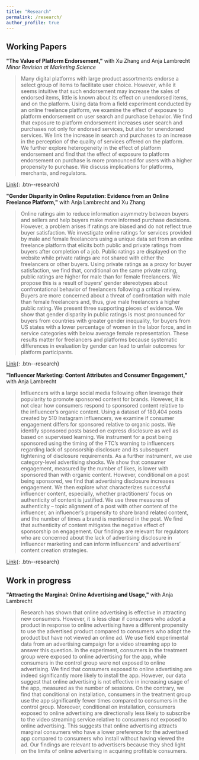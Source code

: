 ```yaml
---
title: "Research"
permalink: /research/
author_profile: true
---
```


## Working Papers

**"The Value of Platform Endorsement,"** with Xu Zhang and Anja Lambrecht  
*Minor Revision at Marketing Science*

> Many digital platforms with large product assortments endorse a select group of items to facilitate user choice. However, while it seems intuitive that such endorsement may increase the sales of endorsed items, little is known about its effect on unendorsed items, and on the platform. Using data from a field experiment conducted by an online freelance platform, we examine the effect of exposure to platform endorsement on user search and purchase behavior. We find that exposure to platform endorsement increases user search and purchases not only for endorsed services, but also for unendorsed services. We link the increase in search and purchases to an increase in the perception of the quality of services offered on the platform. We further explore heterogeneity in the effect of platform endorsement and find that the effect of exposure to platform endorsement on purchase is more pronounced for users with a higher propensity to purchase. We discuss implications for platforms, merchants, and regulators.

[Link](https://papers.ssrn.com/sol3/papers.cfm?abstract_id=4144605){: .btn--research}

**"Gender Disparity in Online Reputation: Evidence from an Online Freelance Platform,"** with Anja Lambrecht and Xu Zhang

> Online ratings aim to reduce information asymmetry between buyers and sellers and help buyers make more informed purchase decisions. However, a problem arises if ratings are biased and do not reflect true buyer satisfaction. We investigate online ratings for services provided by male and female freelancers using a unique data set from an online freelance platform that elicits both public and private ratings from buyers after completion of a job. Public ratings are displayed on the website while private ratings are not shared with either the freelancers or other buyers. Using private ratings as a proxy for buyer satisfaction, we find that, conditional on the same private rating, public ratings are higher for male than for female freelancers. We propose this is a result of buyers' gender stereotypes about confrontational behavior of freelancers following a critical review. Buyers are more concerned about a threat of confrontation with male than female freelancers and, thus, give male freelancers a higher public rating. We present three supporting pieces of evidence. We show that gender disparity in public ratings is most pronounced for buyers from countries with greater gender inequality, for buyers from US states with a lower percentage of women in the labor force, and in service categories with below average female representation. These results matter for freelancers and platforms because systematic differences in evaluation by gender can lead to unfair outcomes for platform participants.

[Link](https://papers.ssrn.com/sol3/papers.cfm?abstract_id=4635329){: .btn--research}


**"Influencer Marketing: Content Attributes and Consumer Engagement,"** with Anja Lambrecht  

> Influencers with a large social media following often leverage their popularity to promote sponsored content for brands. However, it is not clear how consumers respond to sponsored content relative to the influencer’s organic content. Using a dataset of 180,404 posts created by 510 Instagram influencers, we examine if consumer engagement differs for sponsored relative to organic posts. We identify sponsored posts based on express disclosure as well as based on supervised learning. We instrument for a post being sponsored using the timing of the FTC’s warning to influencers regarding lack of sponsorship disclosure and its subsequent tightening of disclosure requirements. As a further instrument, we use category-level advertising shocks. We show that consumer engagement, measured by the number of likes, is lower with sponsored than with organic content. However, conditional on a post being sponsored, we find that advertising disclosure increases engagement. We then explore what characterizes successful influencer content, especially, whether practitioners’ focus on authenticity of content is justified. We use three measures of authenticity – topic alignment of a post with other content of the influencer, an influencer’s propensity to share brand related content, and the number of times a brand is mentioned in the post. We find that authenticity of content mitigates the negative effect of sponsorship on engagement. Our findings are relevant for regulators who are concerned about the lack of advertising disclosure in influencer marketing and can inform influencers’ and advertisers’ content creation strategies.

[Link](https://papers.ssrn.com/sol3/papers.cfm?abstract_id=4679776){: .btn--research}

## Work in progress

**"Attracting the Marginal: Online Advertising and Usage,"** with Anja Lambrecht

> Research has shown that online advertising is effective in attracting new consumers. However, it is less clear if consumers who adopt a product in response to online advertising have a different propensity to use the advertised product compared to consumers who adopt the product but have not viewed an online ad. We use field experimental data from an advertising campaign for a video streaming app to answer this question. In the experiment, consumers in the treatment group were exposed to online advertising for the app, while consumers in the control group were not exposed to online advertising. We find that consumers exposed to online advertising are indeed significantly more likely to install the app. However, our data suggest that online advertising is not effective in increasing usage of the app, measured as the number of sessions. On the contrary, we find that conditional on installation, consumers in the treatment group use the app significantly fewer times compared to consumers in the control group. Moreover, conditional on installation, consumers exposed to online advertising are directionally less likely to subscribe to the video streaming service relative to consumers not exposed to online advertising. This suggests that online advertising attracts marginal consumers who have a lower preference for the advertised app compared to consumers who install without having viewed the ad. Our findings are relevant to advertisers because they shed light on the limits of online advertising in acquiring profitable consumers.

